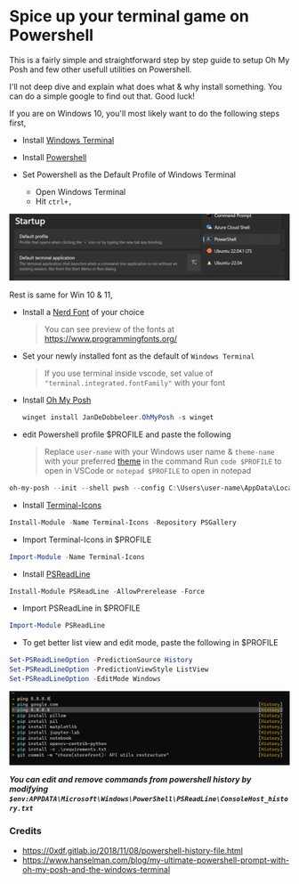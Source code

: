 # Spice up your terminal game on Powershell

This is a fairly simple and straightforward step by step guide to setup Oh My Posh and few other usefull utilities on Powershell.

I'll not deep dive and explain what does what & why install something. You can do a simple google to find out that. Good luck!

If you are on Windows 10, you'll most likely want to do the following steps first,

- Install [Windows Terminal](https://apps.microsoft.com/store/detail/windows-terminal/9N0DX20HK701?hl=en-bd&gl=bd)
- Install [Powershell](https://apps.microsoft.com/store/detail/powershell/9MZ1SNWT0N5D?hl=en-bd&gl=bd)
- Set Powershell as the Default Profile of Windows Terminal

  - Open Windows Terminal
  - Hit `ctrl+,`

![default-profile-powershell](../../.gitbook/assets/default-profile-powershell.png)

Rest is same for Win 10 & 11,

- Install a [Nerd Font](https://www.nerdfonts.com/font-downloads) of your choice
  > You can see preview of the fonts at https://www.programmingfonts.org/
- Set your newly installed font as the default of `Windows Terminal`
  > If you use terminal inside vscode, set value of `"terminal.integrated.fontFamily"` with your font
- Install [Oh My Posh](https://ohmyposh.dev/)
  ```powershell
  winget install JanDeDobbeleer.OhMyPosh -s winget
  ```
- edit Powershell profile $PROFILE and paste the following
  > Replace `user-name` with your Windows user name & `theme-name` with your preferred [theme](https://ohmyposh.dev/docs/themes) in the command
  > Run `code $PROFILE` to open in VSCode or `notepad $PROFILE` to open in notepad

```powershell
oh-my-posh --init --shell pwsh --config C:\Users\user-name\AppData\Local\Programs\oh-my-posh\themes\theme-name.omp.json | Invoke-Expression
```

- Install [Terminal-Icons](https://github.com/devblackops/Terminal-Icons)

```powershell
Install-Module -Name Terminal-Icons -Repository PSGallery
```

- Import Terminal-Icons in $PROFILE

```powershell
Import-Module -Name Terminal-Icons
```

- Install [PSReadLine](https://github.com/PowerShell/PSReadLine)

```powershell
Install-Module PSReadLine -AllowPrerelease -Force
```

- Import PSReadLine in $PROFILE

```powershell
Import-Module PSReadLine
```

- To get better list view and edit mode, paste the following in $PROFILE

```powershell
Set-PSReadLineOption -PredictionSource History
Set-PSReadLineOption -PredictionViewStyle ListView
Set-PSReadLineOption -EditMode Windows
```

![PSReadLine](../../.gitbook/assets/psreadline.png)

**_You can edit and remove commands from powershell history by modifying `$env:APPDATA\Microsoft\Windows\PowerShell\PSReadLine\ConsoleHost_history.txt`_**

### Credits

- https://0xdf.gitlab.io/2018/11/08/powershell-history-file.html
- https://www.hanselman.com/blog/my-ultimate-powershell-prompt-with-oh-my-posh-and-the-windows-terminal
